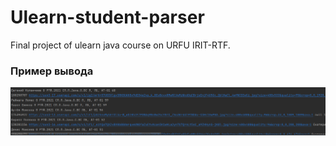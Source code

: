 # Ulearn-student-parser
Final project of ulearn java course on URFU IRIT-RTF.

### Пример вывода
![](md-images/output_example.png)
